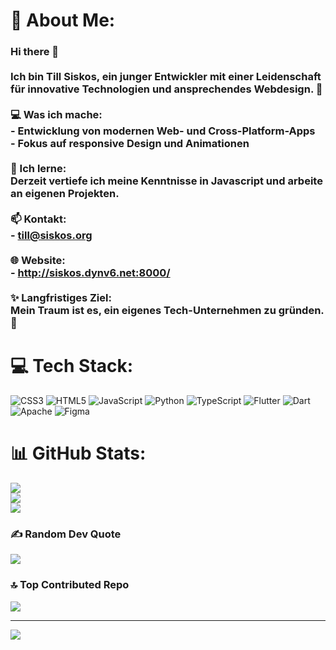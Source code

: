 # 💫 About Me:
### Hi there 👋  <br><br>Ich bin Till Siskos, ein junger Entwickler mit einer Leidenschaft für innovative Technologien und ansprechendes Webdesign. 🚀  <br><br>💻 Was ich mache:<br>- Entwicklung von modernen Web- und Cross-Platform-Apps  <br>- Fokus auf responsive Design und Animationen <br><br>🌱 Ich lerne:<br>Derzeit vertiefe ich meine Kenntnisse in Javascript und arbeite an eigenen Projekten.  <br><br>📫 Kontakt:<br>- till@siskos.org<br><br>🌐 Website:<br>- http://siskos.dynv6.net:8000/<br><br>✨ **Langfristiges Ziel:**  <br>Mein Traum ist es, ein eigenes Tech-Unternehmen zu gründen. 🌟  <br>


# 💻 Tech Stack:
![CSS3](https://img.shields.io/badge/css3-%231572B6.svg?style=flat-square&logo=css3&logoColor=white) ![HTML5](https://img.shields.io/badge/html5-%23E34F26.svg?style=flat-square&logo=html5&logoColor=white) ![JavaScript](https://img.shields.io/badge/javascript-%23323330.svg?style=flat-square&logo=javascript&logoColor=%23F7DF1E) ![Python](https://img.shields.io/badge/python-3670A0?style=flat-square&logo=python&logoColor=ffdd54) ![TypeScript](https://img.shields.io/badge/typescript-%23007ACC.svg?style=flat-square&logo=typescript&logoColor=white) ![Flutter](https://img.shields.io/badge/Flutter-%2302569B.svg?style=flat-square&logo=Flutter&logoColor=white) ![Dart](https://img.shields.io/badge/dart-%230175C2.svg?style=flat-square&logo=dart&logoColor=white) ![Apache](https://img.shields.io/badge/apache-%23D42029.svg?style=flat-square&logo=apache&logoColor=white) ![Figma](https://img.shields.io/badge/figma-%23F24E1E.svg?style=flat-square&logo=figma&logoColor=white)
# 📊 GitHub Stats:
![](https://github-readme-stats.vercel.app/api?username=TheTechTrooper123&theme=dark&hide_border=false&include_all_commits=false&count_private=false)<br/>
![](https://github-readme-streak-stats.herokuapp.com/?user=TheTechTrooper123&theme=dark&hide_border=false)<br/>
![](https://github-readme-stats.vercel.app/api/top-langs/?username=TheTechTrooper123&theme=dark&hide_border=false&include_all_commits=false&count_private=false&layout=compact)

### ✍️ Random Dev Quote
![](https://quotes-github-readme.vercel.app/api?type=horizontal&theme=radical)

### 🔝 Top Contributed Repo
![](https://github-contributor-stats.vercel.app/api?username=TheTechTrooper123&limit=5&theme=dark&combine_all_yearly_contributions=true)

---
[![](https://visitcount.itsvg.in/api?id=TheTechTrooper123&icon=0&color=0)](https://visitcount.itsvg.in)

<!-- Proudly created with GPRM ( https://gprm.itsvg.in ) -->
